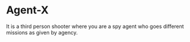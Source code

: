 # Agent-X
It is a third person shooter where you are a spy agent who goes different missions as given by agency.
